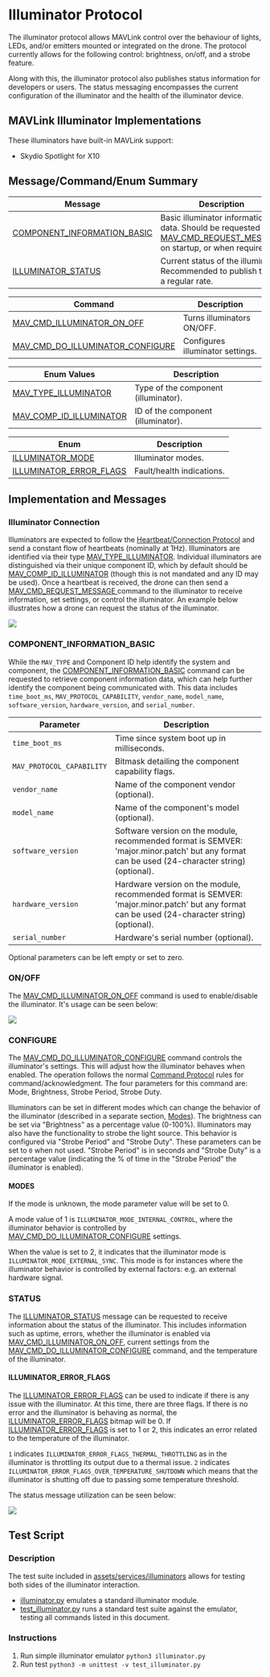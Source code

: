 # Illuminator Protocol

The illuminator protocol allows MAVLink control over the behaviour of lights, LEDs, and/or emitters mounted or integrated on the drone.
The protocol currently allows for the following control: brightness, on/off, and a strobe feature.

Along with this, the illuminator protocol also publishes status information for developers or users.
The status messaging encompasses the current configuration of the illuminator and the health of the illuminator device.

## MAVLink Illuminator Implementations

These illuminators have built-in MAVLink support:

- Skydio Spotlight for X10

## Message/Command/Enum Summary

| Message                                                                                       | Description                                                                                                                                    |
| --------------------------------------------------------------------------------------------- | ---------------------------------------------------------------------------------------------------------------------------------------------- |
| <a id="COMPONENT_INFORMATION_BASIC"></a>[COMPONENT_INFORMATION_BASIC][CMPNT_INFO_BSC]         | Basic illuminator information data. Should be requested using [MAV_CMD_REQUEST_MESSAGE][MAV_CMD_REQUEST_MESSAGE] on startup, or when required. |
| <a id="ILLUMINATOR_STATUS"></a>[ILLUMINATOR_STATUS](../messages/common.md#ILLUMINATOR_STATUS) | Current status of the illuminator. Recommended to publish this at a regular rate.                                                              |

| Command                                                                                       | Description                      |
| --------------------------------------------------------------------------------------------- | -------------------------------- |
| <a id="MAV_CMD_ILLUMINATOR_ON_OFF"></a>[MAV_CMD_ILLUMINATOR_ON_OFF][ILLUM_ON_OFF]             | Turns illuminators ON/OFF.       |
| <a id="MAV_CMD_DO_ILLUMINATOR_CONFIGURE"></a>[MAV_CMD_DO_ILLUMINATOR_CONFIGURE][DO_ILLM_CNFG] | Configures illuminator settings. |

<!-- reference links to make table above easier to edit -->

[DO_ILLM_CNFG]: ../messages/common.md#MAV_CMD_DO_ILLUMINATOR_CONFIGURE
[MAV_CMD_REQUEST_MESSAGE]: ../messages/common.md#MAV_CMD_REQUEST_MESSAGE
[CMPNT_INFO_BSC]: ../messages/common.md#COMPONENT_INFORMATION_BASIC
[ILLUM_ON_OFF]: ../messages/common.md#MAV_CMD_ILLUMINATOR_ON_OFF

| Enum Values                                                                                                   | Description                          |
| ------------------------------------------------------------------------------------------------------------- | ------------------------------------ |
| <a id="MAV_TYPE_ILLUMINATOR"></a>[MAV_TYPE_ILLUMINATOR](../messages/minimal.md#MAV_TYPE_ILLUMINATOR)          | Type of the component (illuminator). |
| <a id="MAV_COMP_ID_ILLUMINATOR"></a>[MAV_COMP_ID_ILLUMINATOR](../messages/minimal.md#MAV_COMP_ID_ILLUMINATOR) | ID of the component (illuminator).   |

| Enum                                                                                                         | Description               |
| ------------------------------------------------------------------------------------------------------------ | ------------------------- |
| <a id="ILLUMINATOR_MODE"></a>[ILLUMINATOR_MODE](../messages/common.md#ILLUMINATOR_MODE)                      | Illuminator modes.        |
| <a id="ILLUMINATOR_ERROR_FLAGS"></a>[ILLUMINATOR_ERROR_FLAGS](../messages/common.md#ILLUMINATOR_ERROR_FLAGS) | Fault/health indications. |

## Implementation and Messages

### Illuminator Connection

Illuminators are expected to follow the [Heartbeat/Connection Protocol](../services/heartbeat.md) and send a constant flow of heartbeats (nominally at 1Hz).
Illuminators are identified via their type [MAV_TYPE_ILLUMINATOR](#MAV_TYPE_ILLUMINATOR).
Individual illuminators are distinguished via their unique component ID, which by default should be [MAV_COMP_ID_ILLUMINATOR](#MAV_COMP_ID_ILLUMINATOR) (though this is not mandated and any ID may be used).
Once a heartbeat is received, the drone can then send a [MAV_CMD_REQUEST_MESSAGE ][MAV_CMD_REQUEST_MESSAGE] command to the illuminator to receive information, set settings, or control the illuminator.
An example below illustrates how a drone can request the status of the illuminator.

<!-- Mermaid graph:
sequenceDiagram;
    participant Drone
    participant Illuminator
    Illuminator->>Drone: HEARTBEAT [cmp id: MAV_TYPE_ILLUMINATOR] (first)
    Drone->>Illuminator: MAV_CMD_REQUEST_MESSAGE(param1=ILLUMINATOR_STATUS)
    Drone->>Drone: Start timeout
    Illuminator->>Drone: COMMAND_ACK
    Note over Illuminator,Drone: If MAV_RESULT_ACCEPTED send info.
    Illuminator->>Drone: ILLUMINATOR_STATUS [cmp id: MAV_COMP_ID_ILLUMINATOR]
-->

[![](https://mermaid.ink/img/pako:eNp9UWFLwzAQ_SshnxxMwa8VB7ENWly32aSCrBJCe9XgktQ0FcbYfzeuEzoGu0_Hy3sv7-52uLI14Ah38N2DqSBR8sNJfVcaFKqVzqtKtdJ4lDhr4BxON5teKyO9dcPjCLiezQ6qCD1RkvMHSjhaZ-QV-W0bwNAJ_raiIp3PiyxdEL7M39FVo1znJ2hwO-iDz8h1EMZZInL6UlDGRUYZI4_0KuSS-vZ-ZCcYJ7xgk1OzYyjmwxzIKw229xfCx8ssI4tEkPh5YC2sB2R_wI350yM7bQ75csqKOQ-amK44TVAHpkbKNPbmwk_nydG60i1S9XHoZbYSaXKysMEOT7EGp6WqwzF3f1iJ_SdoKHEU2lq6rxKXZh94sveWbU2FI-96mOK-raX_PzyOGrnpYP8LFgqu1A?type=png)](https://mermaid.live/edit#pako:eNp9UWFLwzAQ_SshnxxMwa8VB7ENWly32aSCrBJCe9XgktQ0FcbYfzeuEzoGu0_Hy3sv7-52uLI14Ah38N2DqSBR8sNJfVcaFKqVzqtKtdJ4lDhr4BxON5teKyO9dcPjCLiezQ6qCD1RkvMHSjhaZ-QV-W0bwNAJ_raiIp3PiyxdEL7M39FVo1znJ2hwO-iDz8h1EMZZInL6UlDGRUYZI4_0KuSS-vZ-ZCcYJ7xgk1OzYyjmwxzIKw229xfCx8ssI4tEkPh5YC2sB2R_wI350yM7bQ75csqKOQ-amK44TVAHpkbKNPbmwk_nydG60i1S9XHoZbYSaXKysMEOT7EGp6WqwzF3f1iJ_SdoKHEU2lq6rxKXZh94sveWbU2FI-96mOK-raX_PzyOGrnpYP8LFgqu1A)

### COMPONENT_INFORMATION_BASIC

While the `MAV_TYPE` and Component ID help identify the system and component, the [COMPONENT_INFORMATION_BASIC](#COMPONENT_INFORMATION_BASIC) command can be requested to retrieve component information data, which can help further identify the component being communicated with. This data includes `time_boot_ms`, `MAV_PROTOCOL_CAPABILITY`, `vendor_name`, `model_name`, `software_version`, `hardware_version`, and `serial_number`.

| Parameter                 | Description                                                                                                                                    |
| ------------------------- | ---------------------------------------------------------------------------------------------------------------------------------------------- |
| `time_boot_ms`            | Time since system boot up in milliseconds.                                                                                                     |
| `MAV_PROTOCOL_CAPABILITY` | Bitmask detailing the component capability flags.                                                                                              |
| `vendor_name`             | Name of the component vendor (optional).                                                                                                       |
| `model_name`              | Name of the component's model (optional).                                                                                                      |
| `software_version`        | Software version on the module, recommended format is SEMVER: 'major.minor.patch' but any format can be used (24-character string) (optional). |
| `hardware_version`        | Hardware version on the module, recommended format is SEMVER: 'major.minor.patch' but any format can be used (24-character string) (optional). |
| `serial_number`           | Hardware's serial number (optional).                                                                                                           |

Optional parameters can be left empty or set to zero.

### ON/OFF

The [MAV_CMD_ILLUMINATOR_ON_OFF](#MAV_CMD_ILLUMINATOR_ON_OFF) command is used to enable/disable the illuminator.
It's usage can be seen below:

<!-- Mermaid graph:
sequenceDiagram;
    participant Drone
    participant Illuminator
    Drone->>Illuminator: MAV_CMD_ILLUMINATOR_ON_OFF (param1 = 1)
    Drone->>Drone: Start timeout
    Illuminator->>Drone: MAV_RESULT_ACCEPTED
-->

[![](https://mermaid.ink/img/pako:eNplkMFqwzAMhl_F6LRCd-jVZYWQpBBImtGkOxmMSLTNLLYzVz6M0nef2zLWMV0kpE__j3SCwY8EEo70GckNVBh8C2jXyokUMwY2g5nRsSiCd_S_XU1TtMYh-3AbXrnHzeZuIEWTvei8KXRV14em2mV9u9ftTrfbrXhIamhX4kmsFn8VrlmKjpOdYGPJR74Rd9q_3MVjX3aHutdZnpfPfVnAEiwFi2ZMJ54uuwr4nSwpkKkcMXwoUO6cOIzsuy83gOQQaQlxHpF_3gHyFacjnb8BIBNkuQ?type=png)](https://mermaid.live/edit#pako:eNplkMFqwzAMhl_F6LRCd-jVZYWQpBBImtGkOxmMSLTNLLYzVz6M0nef2zLWMV0kpE__j3SCwY8EEo70GckNVBh8C2jXyokUMwY2g5nRsSiCd_S_XU1TtMYh-3AbXrnHzeZuIEWTvei8KXRV14em2mV9u9ftTrfbrXhIamhX4kmsFn8VrlmKjpOdYGPJR74Rd9q_3MVjX3aHutdZnpfPfVnAEiwFi2ZMJ54uuwr4nSwpkKkcMXwoUO6cOIzsuy83gOQQaQlxHpF_3gHyFacjnb8BIBNkuQ)

### CONFIGURE

The [MAV_CMD_DO_ILLUMINATOR_CONFIGURE](#MAV_CMD_DO_ILLUMINATOR_CONFIGURE) command controls the illuminator's settings. This will adjust how the illuminator behaves when enabled.
The operation follows the normal [Command Protocol](../services/command.md) rules for command/acknowledgment. The four parameters for this command are: Mode, Brightness, Strobe Period, Strobe Duty.

Illuminators can be set in different modes which can change the behavior of the illuminator (described in a separate section, [Modes](#MODES)).
The brightness can be set via "Brightness" as a percentage value (0-100%).
Illuminators may also have the functionality to strobe the light source.
This behavior is configured via "Strobe Period" and "Strobe Duty".
These parameters can be set to `0` when not used.
"Strobe Period" is in seconds and "Strobe Duty" is a percentage value (indicating the % of time in the "Strobe Period" the illuminator is enabled).

#### MODES

If the mode is unknown, the mode parameter value will be set to 0.

A mode value of 1 is `ILLUMINATOR_MODE_INTERNAL_CONTROL`, where the illuminator behavior is controlled by [MAV_CMD_DO_ILLUMINATOR_CONFIGURE](#MAV_CMD_DO_ILLUMINATOR_CONFIGURE) settings.

When the value is set to 2, it indicates that the illuminator mode is `ILLUMINATOR_MODE_EXTERNAL_SYNC`. This mode is for instances where the illuminator behavior is controlled by external factors: e.g. an external hardware signal.

### STATUS

The [ILLUMINATOR_STATUS](#ILLUMINATOR_STATUS) message can be requested to receive information about the status of the illuminator. This includes information such as uptime, errors, whether the illuminator is enabled via [MAV_CMD_ILLUMINATOR_ON_OFF](#MAV_CMD_ILLUMINATOR_ON_OFF), current settings from the [MAV_CMD_DO_ILLUMINATOR_CONFIGURE](#MAV_CMD_DO_ILLUMINATOR_CONFIGURE) command, and the temperature of the illuminator.

#### ILLUMINATOR_ERROR_FLAGS

The [ILLUMINATOR_ERROR_FLAGS](#ILLUMINATOR_ERROR_FLAGS) can be used to indicate if there is any issue with the illuminator. At this time, there are three flags. If there is no error and the illuminator is behaving as normal, the [ILLUMINATOR_ERROR_FLAGS](#ILLUMINATOR_ERROR_FLAGS) bitmap will be 0.
If [ILLUMINATOR_ERROR_FLAGS](#ILLUMINATOR_ERROR_FLAGS) is set to 1 or 2, this indicates an error related to the temperature of the illuminator.

`1` indicates `ILLUMINATOR_ERROR_FLAGS_THERMAL_THROTTLING` as in the illuminator is throttling its output due to a thermal issue.
`2` indicates `ILLUMINATOR_ERROR_FLAGS_OVER_TEMPERATURE_SHUTDOWN` which means that the illuminator is shutting off due to passing some temperature threshold.

The status message utilization can be seen below:

<!-- Mermaid graph:
    sequenceDiagram;
        participant Drone
        participant Illuminator
        Drone->>Illuminator: MAV_CMD_REQUEST_MESSAGE(param1=ILLUMINATOR_STATUS)
        Drone->>Drone: Start timeout
        Illuminator->>Drone: MAV_RESULT_ACCEPTED
        Illuminator->>Drone: ILLUMINATOR_STATUS [(50000.0, 1, 1, 1, 1, 80.0, 0.0, 0.0, 95.0, 0.0, 10.0)]
        Note over Illuminator, Drone: Illuminator Status published as: <br> uptime_ms = 50000.0, enable = 1, mode_bitmask = 1 <br> error_status = 1, mode = 1, brightness = 80% <br> strobe_period = 0.0, strobe_duty_cycle = 0.0, temp_c = 95.0 <br>min_strobe_period = 0.0, max_strobe_period = 10.0

-->

[![](https://mermaid.ink/img/pako:eNqFUm1rwjAQ_ishMHDghn4Qtm4KRcsQdC-27ss6QtreZrBJuuQyJmP_fWmdVlDYEdLLPc_dc5fmm-a6ABpQ4s3ChwOVw0Twd8PlTarIn1XcoMhFxRWSidEKTkPTsnRSKI7atISGfzEaHYABmYfPbDyfsEX0tIzihM2jOA7voo6vxmV_OJ3NlvPpfZg8LFichMkyPj8u2HwDEqPvgKCQoB22rAO5llvLLqJ4OUtYOB5Hj0k0-SfjuBPy0hn0vF32uqR_sK6aSLtdD_Zu3-_nr63SvUYg-hPMoWaX7CTbWD0cOksql5XCrqAg3AbkNjMj4qp6ZCYtGZJ9P6B4VoKP-H6k_7EsEyi5XdeRbRoYow2z27J73tbLjHhfoQJbI1e9s22GRaMzYBUYoQsPNEJ_wcLhhuWbvNFsAARZsdyf6vGbAn4UdrKG5F9HQH1TtEslGMlF4d_ld31rKcUVSEhp4N2Cm3VKU_XjedyhjjcqpwEaB13qqoLj7v3S4I2XFn5-AbUw5Hc?type=png)](https://mermaid.live/edit#pako:eNqFUm1rwjAQ_ishMHDghn4Qtm4KRcsQdC-27ss6QtreZrBJuuQyJmP_fWmdVlDYEdLLPc_dc5fmm-a6ABpQ4s3ChwOVw0Twd8PlTarIn1XcoMhFxRWSidEKTkPTsnRSKI7atISGfzEaHYABmYfPbDyfsEX0tIzihM2jOA7voo6vxmV_OJ3NlvPpfZg8LFichMkyPj8u2HwDEqPvgKCQoB22rAO5llvLLqJ4OUtYOB5Hj0k0-SfjuBPy0hn0vF32uqR_sK6aSLtdD_Zu3-_nr63SvUYg-hPMoWaX7CTbWD0cOksql5XCrqAg3AbkNjMj4qp6ZCYtGZJ9P6B4VoKP-H6k_7EsEyi5XdeRbRoYow2z27J73tbLjHhfoQJbI1e9s22GRaMzYBUYoQsPNEJ_wcLhhuWbvNFsAARZsdyf6vGbAn4UdrKG5F9HQH1TtEslGMlF4d_ld31rKcUVSEhp4N2Cm3VKU_XjedyhjjcqpwEaB13qqoLj7v3S4I2XFn5-AbUw5Hc)

## Test Script

### Description

The test suite included in [assets/services/illuminators](https://github.com/mavlink/mavlink-devguide/blob/master/assets/services/illuminators/) allows for testing both sides of the illuminator interaction.

- [illuminator.py](https://github.com/mavlink/mavlink-devguide/blob/master/assets/services/illuminators/illuminator.py) emulates a standard illuminator module.
- [test_illuminator.py](https://github.com/mavlink/mavlink-devguide/blob/master/assets/services/illuminators/test_illuminator.py) runs a standard test suite against the emulator, testing all commands listed in this document.

### Instructions

1. Run simple illuminator emulator `python3 illuminator.py`
2. Run test `python3 -m unittest -v test_illuminator.py`
